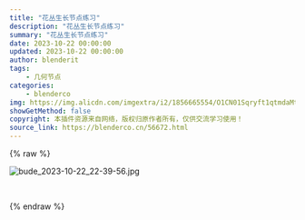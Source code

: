 ```yaml
---
title: "花丛生长节点练习"
description: "花丛生长节点练习"
summary: "花丛生长节点练习"
date: 2023-10-22 00:00:00
updated: 2023-10-22 00:00:00
author: blenderit
tags: 
    - 几何节点
categories:
    - blenderco
img: https://img.alicdn.com/imgextra/i2/1856665554/O1CN01Sqryft1qtmdaMtaXG_!!1856665554.jpg
showGetMethod: false
copyright: 本插件资源来自网络，版权归原作者所有，仅供交流学习使用！
source_link: https://blenderco.cn/56672.html
---
```


{% raw %}
<p><img src="https://img.alicdn.com/imgextra/i2/1856665554/O1CN01Sqryft1qtmdaMtaXG_!!1856665554.jpg" alt="bude_2023-10-22_22-39-56.jpg"></p><p> </p>
<div style="display: none">blenderco</div>
{% endraw %}